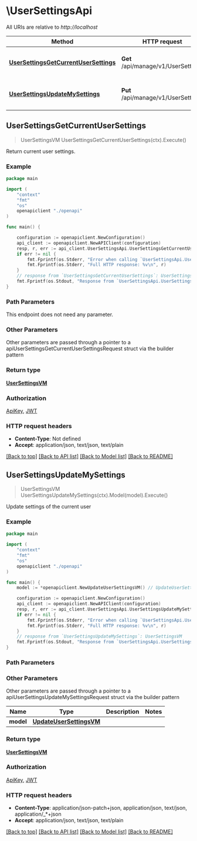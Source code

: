 # \UserSettingsApi

All URIs are relative to *http://localhost*

Method | HTTP request | Description
------------- | ------------- | -------------
[**UserSettingsGetCurrentUserSettings**](UserSettingsApi.md#UserSettingsGetCurrentUserSettings) | **Get** /api/manage/v1/UserSettings | Return current user settings.
[**UserSettingsUpdateMySettings**](UserSettingsApi.md#UserSettingsUpdateMySettings) | **Put** /api/manage/v1/UserSettings | Update settings of the current user



## UserSettingsGetCurrentUserSettings

> UserSettingsVM UserSettingsGetCurrentUserSettings(ctx).Execute()

Return current user settings.

### Example

```go
package main

import (
    "context"
    "fmt"
    "os"
    openapiclient "./openapi"
)

func main() {

    configuration := openapiclient.NewConfiguration()
    api_client := openapiclient.NewAPIClient(configuration)
    resp, r, err := api_client.UserSettingsApi.UserSettingsGetCurrentUserSettings(context.Background()).Execute()
    if err != nil {
        fmt.Fprintf(os.Stderr, "Error when calling `UserSettingsApi.UserSettingsGetCurrentUserSettings``: %v\n", err)
        fmt.Fprintf(os.Stderr, "Full HTTP response: %v\n", r)
    }
    // response from `UserSettingsGetCurrentUserSettings`: UserSettingsVM
    fmt.Fprintf(os.Stdout, "Response from `UserSettingsApi.UserSettingsGetCurrentUserSettings`: %v\n", resp)
}
```

### Path Parameters

This endpoint does not need any parameter.

### Other Parameters

Other parameters are passed through a pointer to a apiUserSettingsGetCurrentUserSettingsRequest struct via the builder pattern


### Return type

[**UserSettingsVM**](UserSettingsVM.md)

### Authorization

[ApiKey](../README.md#ApiKey), [JWT](../README.md#JWT)

### HTTP request headers

- **Content-Type**: Not defined
- **Accept**: application/json, text/json, text/plain

[[Back to top]](#) [[Back to API list]](../README.md#documentation-for-api-endpoints)
[[Back to Model list]](../README.md#documentation-for-models)
[[Back to README]](../README.md)


## UserSettingsUpdateMySettings

> UserSettingsVM UserSettingsUpdateMySettings(ctx).Model(model).Execute()

Update settings of the current user

### Example

```go
package main

import (
    "context"
    "fmt"
    "os"
    openapiclient "./openapi"
)

func main() {
    model := *openapiclient.NewUpdateUserSettingsVM() // UpdateUserSettingsVM |  (optional)

    configuration := openapiclient.NewConfiguration()
    api_client := openapiclient.NewAPIClient(configuration)
    resp, r, err := api_client.UserSettingsApi.UserSettingsUpdateMySettings(context.Background()).Model(model).Execute()
    if err != nil {
        fmt.Fprintf(os.Stderr, "Error when calling `UserSettingsApi.UserSettingsUpdateMySettings``: %v\n", err)
        fmt.Fprintf(os.Stderr, "Full HTTP response: %v\n", r)
    }
    // response from `UserSettingsUpdateMySettings`: UserSettingsVM
    fmt.Fprintf(os.Stdout, "Response from `UserSettingsApi.UserSettingsUpdateMySettings`: %v\n", resp)
}
```

### Path Parameters



### Other Parameters

Other parameters are passed through a pointer to a apiUserSettingsUpdateMySettingsRequest struct via the builder pattern


Name | Type | Description  | Notes
------------- | ------------- | ------------- | -------------
 **model** | [**UpdateUserSettingsVM**](UpdateUserSettingsVM.md) |  | 

### Return type

[**UserSettingsVM**](UserSettingsVM.md)

### Authorization

[ApiKey](../README.md#ApiKey), [JWT](../README.md#JWT)

### HTTP request headers

- **Content-Type**: application/json-patch+json, application/json, text/json, application/_*+json
- **Accept**: application/json, text/json, text/plain

[[Back to top]](#) [[Back to API list]](../README.md#documentation-for-api-endpoints)
[[Back to Model list]](../README.md#documentation-for-models)
[[Back to README]](../README.md)

